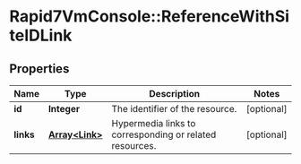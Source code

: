 # Rapid7VmConsole::ReferenceWithSiteIDLink

## Properties
Name | Type | Description | Notes
------------ | ------------- | ------------- | -------------
**id** | **Integer** | The identifier of the resource. | [optional] 
**links** | [**Array&lt;Link&gt;**](Link.md) | Hypermedia links to corresponding or related resources. | [optional] 


